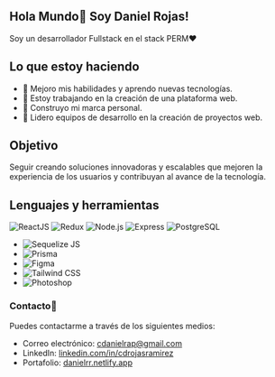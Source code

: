 ## Hola Mundo👋 Soy Daniel Rojas!

Soy un desarrollador Fullstack en el stack PERM♥

## Lo que estoy haciendo
- 🔭 Mejoro mis habilidades y aprendo nuevas tecnologías.
- 🌱 Estoy trabajando en la creación de una plataforma web.
- 👯 Construyo mi marca personal.
- 💬 Lidero equipos de desarrollo en la creación de proyectos web.

## Objetivo
Seguir creando soluciones innovadoras y escalables que mejoren la experiencia de los usuarios y contribuyan al avance de la tecnología.

## Lenguajes y herramientas
  ![ReactJS](https://img.icons8.com/officel/16/react.png)
  ![Redux](https://img.icons8.com/ios-filled/50/redux.png)
  ![Node.js](https://img.icons8.com/fluency/48/node-js.png)
  ![Express](https://img.icons8.com/color/48/000000/express.png)
  ![PostgreSQL](https://img.icons8.com/color/48/postgreesql.png)
- ![Sequelize JS](URL_DE_LA_IMAGEN_DE_SEQUELIZE_JS)
- ![Prisma](URL_DE_LA_IMAGEN_DE_PRISMA)
- ![Figma](URL_DE_LA_IMAGEN_DE_FIGMA)
- ![Tailwind CSS](URL_DE_LA_IMAGEN_DE_TAILWIND_CSS)
- ![Photoshop](URL_DE_LA_IMAGEN_DE_PHOTOSHOP)

### Contacto💬
Puedes contactarme a través de los siguientes medios:
- Correo electrónico: cdanielrap@gmail.com
- LinkedIn: [linkedin.com/in/cdrojasramirez](https://www.linkedin.com/in/cdrojasramirez)
- Portafolio: [danielrr.netlify.app](https://danielrojas.tech)
